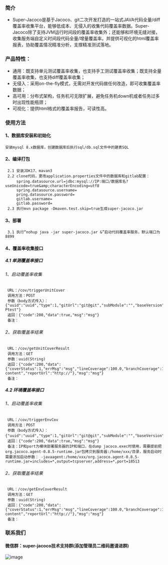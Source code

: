 ### 简介
+ Super-Jacoco是基于Jacoco、git二次开发打造的一站式JAVA代码全量/diff覆盖率收集平台，能够低成本、无侵入的收集代码覆盖率数据。Super-Jacoco除了支持JVM运行时间段的覆盖率收集外；还能够和环境无缝对接，收集服务端自定义时间段代码全量/增量覆盖率。并提供可视化的html覆盖率报表，协助覆盖情况精准分析，支撑精准测试落地。

### 产品特性：
+ 通用：既支持单元测试覆盖率收集，也支持手工测试覆盖率收集；既支持全量覆盖率收集，也支持diff覆盖率收集；
+ 无侵入：采用on-the-fly模式，无需对开发代码做任何改造，即可收集覆盖率数据；
+ 高可用：分布式架构，任务机可无限扩展，避免任务机down机或者任务过多时出现性能瓶颈；
+ 可视化：提供html格式的覆盖率报告，可读性高。

### 使用方法
#### 1、数据库安装和初始化
	安装mysql 8.x数据库，创建数据库后执行sql/db.sql文件中的建表SQL
#### 2、编译打包
	 2.1 安装JDK17、mavan3
	 2.2 clone代码，更改application.properties文件中的数据库和gitlab配置：
		 spring.datasource.url=jdbc:mysql://IP:端口/数据库名?useUnicode=true&amp;characterEncoding=utf8
		 spring.datasource.username=
		 pring.datasource.password=
		 gitlab.username=
		 gitlab.password=
	 2.3 执行mvn package -Dmaven.test.skip=true生成super-jacoco.jar
#### 3、部署
	 3.1 执行“nohup java -jar super-jacoco.jar &”启动代码覆盖率服务，默认端口为8899
#### 4、覆盖率收集接口
##### 4.1 单测覆盖率接口
###### 1、启动覆盖率收集
	 URL：/cov/triggerUnitCover
	 调用方法：POST
	 参数（body方式传入）：{"uuid":"uuid","type":1,"gitUrl":"git@git","subModule":"","baseVersion":"master","nowVersion":"feature","envType":"-Ptest"}
	 返回：{"code":200,"data":true,"msg":"msg"}
	 备注：
###### 2、获取覆盖率结果
	 URL：/cov/getUnitCoverResult
	 调用方法：GET
	 参数：uuid(String)
	 返回：{"code":200,"data":{"coverStatus":1,"errMsg":"msg","lineCoverage":100.0,"branchCoverage":100.0,"logFile":"file content","reportUrl":"http://"},"msg":"msg"}
	 备注：
##### 4.2 环境覆盖率接口
###### 1、启动覆盖率收集
	 URL：/cov/triggerEnvCov
	 调用方法：POST
	 参数（body方式传入）：{"uuid":"uuid","type":1,"gitUrl":"git@git","subModule":"","baseVersion":"master","nowVersion":"feature"，"address":"127.0.0.1","port":"8088"}
	 返回：{"code":200,"data":true,"msg":"msg"}
	 备注：IP和port为模块部署服务器的IP和端口，在dump jacoco.exec时使用，需要提前把org.jacoco.agent-0.8.5-runtime.jar包拷贝到服务器:/home/xxx/目录，服务启动时需要添加启动参数： -javaagent:/home/xxx/org.jacoco.agent-0.8.5-runtime.jar=includes=*,output=tcpserver,address=*,port=18513
###### 2、获取覆盖率结果
	 URL：/cov/getEnvCoverResult
	 调用方法：GET
	 参数：uuid(String)
	 返回：{"code":200,"data":{"coverStatus":1,"errMsg":"msg","lineCoverage":100.0,"branchCoverage":100.0,"logFile":"file content","reportUrl":"http://"},"msg":"msg"}
	 备注：

### 联系我们
#### 微信群：super-jacoco技术支持群(添加管理员二维码邀请进群)
![image](https://dpubstatic.udache.com/static/dpubimg/31985204-6e7f-47ed-bd73-ec69b8ef63bf.png)
